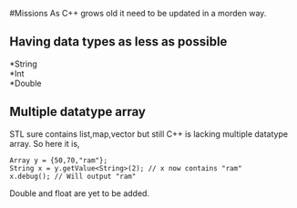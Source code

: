 #Missions
As C++ grows old it need to be updated in a morden way.<br>
## Having data types as less as possible
  *String<br>
  *Int<br>
  *Double<br>
## Multiple datatype array
STL sure contains list,map,vector but still C++ is lacking multiple datatype array. So here it is,<br>
~~~
Array y = {50,70,"ram"};
String x = y.getValue<String>(2); // x now contains "ram"
x.debug(); // Will output "ram"
~~~
Double and float are yet to be added.
